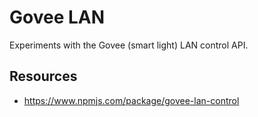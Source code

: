 # Govee LAN

Experiments with the Govee (smart light) LAN control API.

## Resources

- <https://www.npmjs.com/package/govee-lan-control>
